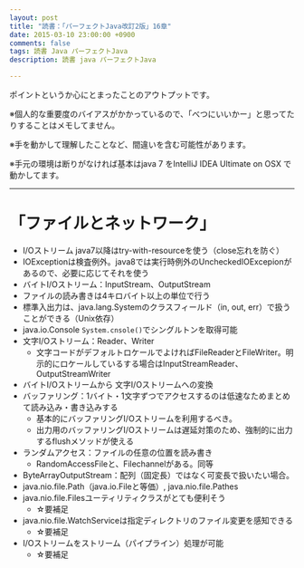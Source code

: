 ```yaml
---
layout: post
title: "読書：「パーフェクトJava改訂2版」16章"
date: 2015-03-10 23:00:00 +0900
comments: false
tags: 読書 Java パーフェクトJava
description: 読書 java パーフェクトJava

---
```


ポイントというか心にとまったことのアウトプットです。

※個人的な重要度のバイアスがかかっているので、「べつにいいかー」と思ってたりすることはメモしてません。

※手を動かして理解したことなど、間違いを含む可能性があります。

※手元の環境は断りがなければ基本はjava 7 をIntelliJ IDEA Ultimate on OSX で動かしてます。

---


# 「ファイルとネットワーク」

<!--more-->

* I/Oストリーム java7以降はtry-with-resourceを使う（close忘れを防ぐ）
* IOExceptionは検査例外。java8では実行時例外のUncheckedIOExcepionがあるので、必要に応じてそれを使う
* バイトI/Oストリーム：InputStream、OutputStream
* ファイルの読み書きは4キロバイト以上の単位で行う
* 標準入出力は、java.lang.Systemのクラスフィールド（in, out, err）で扱うことができる（Unix依存）
* java.io.Console `System.cnsole()`でシングルトンを取得可能
* 文字I/Oストリーム：Reader、Writer
    * 文字コードがデフォルトロケールでよければFileReaderとFileWriter。明示的にロケールしているする場合はInputStreamReader、OutputStreamWriter
* バイトI/Oストリームから 文字I/Oストリームへの変換
* バッファリング：1バイト・1文字ずつでアクセスするのは低速なためまとめて読み込み・書き込みする
    * 基本的にバッファリングI/Oストリームを利用するべき。
    * 出力用のバッファリングI/Oストリームは遅延対策のため、強制的に出力するflushメソッドが使える
* ランダムアクセス：ファイルの任意の位置を読み書き
    * RandomAccessFileと、Filechannelがある。同等
* ByteArrayOutputStream：配列（固定長）ではなく可変長で扱いたい場合。
* java.nio.file.Path（java.io.Fileと等価）, java.nio.file.Pathes
* java.nio.file.Filesユーティリティクラスがとても便利そう
    * ☆要補足
* java.nio.file.WatchServiceは指定ディレクトリのファイル変更を感知できる
    * ☆要補足
* I/Oストリームをストリーム（パイプライン）処理が可能
    * ☆要補足

    





